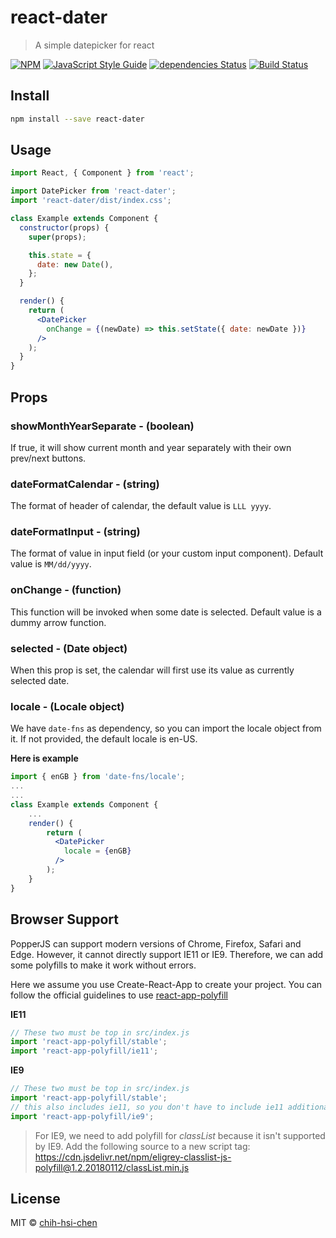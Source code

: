# react-dater

> A simple datepicker for react

[![NPM](https://img.shields.io/npm/v/react-dater.svg)](https://www.npmjs.com/package/react-dater) [![JavaScript Style Guide](https://img.shields.io/badge/code_style-standard-brightgreen.svg)](https://standardjs.com) [![dependencies Status](https://david-dm.org/chih-hsi-chen/react-dater/status.svg)](https://david-dm.org/chih-hsi-chen/react-dater) [![Build Status](https://travis-ci.org/chih-hsi-chen/react-dater.svg?branch=master)](https://travis-ci.org/chih-hsi-chen/react-dater)

## Install

```bash
npm install --save react-dater
```

## Usage

```jsx
import React, { Component } from 'react';

import DatePicker from 'react-dater';
import 'react-dater/dist/index.css';

class Example extends Component {
  constructor(props) {
    super(props);

    this.state = {
      date: new Date(),
    };
  }

  render() {
    return (
      <DatePicker
        onChange = {(newDate) => this.setState({ date: newDate })}
      />
    );
  }
}
```

## Props

### showMonthYearSeparate - (boolean)

If true, it will show current month and year separately with their own prev/next buttons.

### dateFormatCalendar - (string)
The format of header of calendar, the default value is `LLL yyyy`.

### dateFormatInput - (string)
The format of value in input field (or your custom input component).
Default value is `MM/dd/yyyy`.

### onChange - (function)
This function will be invoked when some date is selected.
Default value is a dummy arrow function.

### selected - (Date object)
When this prop is set, the calendar will first use its value as currently selected date.

### locale - (Locale object)
We have `date-fns` as dependency, so you can import the locale object from it.
If not provided, the default locale is en-US.

**Here is example**

```jsx
import { enGB } from 'date-fns/locale';
...
...
class Example extends Component {
    ...
    render() {
        return (
          <DatePicker
            locale = {enGB}
          />
        );
    }
}
```

## Browser Support

PopperJS can support modern versions of Chrome, Firefox, Safari and Edge. However, it cannot directly support IE11 or IE9. Therefore, we can add some polyfills to make it work without errors.

Here we assume you use Create-React-App to create your project.
You can follow the official guidelines to use [react-app-polyfill](https://github.com/facebook/create-react-app/tree/master/packages/react-app-polyfill)

**IE11**

```jsx
// These two must be top in src/index.js
import 'react-app-polyfill/stable';
import 'react-app-polyfill/ie11';
```

**IE9**

```jsx
// These two must be top in src/index.js
import 'react-app-polyfill/stable';
// this also includes ie11, so you don't have to include ie11 additionally.
import 'react-app-polyfill/ie9';
```

> For IE9, we need to add polyfill for *classList* because it isn't supported by IE9.
Add the following source to a new script tag:
https://cdn.jsdelivr.net/npm/eligrey-classlist-js-polyfill@1.2.20180112/classList.min.js

## License

MIT © [chih-hsi-chen](https://github.com/chih-hsi-chen)
